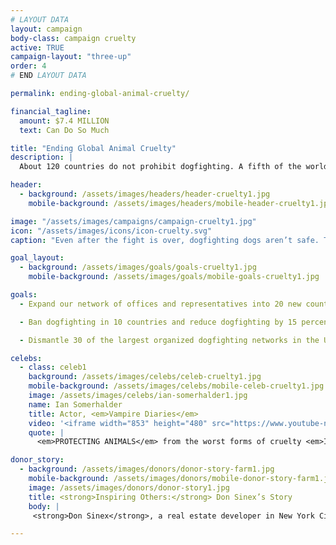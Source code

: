 ```yaml
---
# LAYOUT DATA
layout: campaign
body-class: campaign cruelty
active: TRUE
campaign-layout: "three-up"
order: 4
# END LAYOUT DATA

permalink: ending-global-animal-cruelty/

financial_tagline:
  amount: $7.4 MILLION
  text: Can Do So Much

title: "Ending Global Animal Cruelty"
description: |
  About 120 countries do not prohibit dogfighting. A fifth of the world’s nations lack even a basic anti-cruelty statute. Many notorious U.S. dogfighting kingpins and kennels sell dogs internationally for fights in other countries. Building on our success at making dogfighting and malicious cruelty to animals a felony in all 50 states, we’ll export this successful approach internationally.

header:
  - background: /assets/images/headers/header-cruelty1.jpg
    mobile-background: /assets/images/headers/mobile-header-cruelty1.jpg

image: "/assets/images/campaigns/campaign-cruelty1.jpg"
icon: "/assets/images/icons/icon-cruelty.svg"
caption: "Even after the fight is over, dogfighting dogs aren’t safe. They sometimes die from their wounds or are killed if they lost the fight."

goal_layout:
  - background: /assets/images/goals/goals-cruelty1.jpg
    mobile-background: /assets/images/goals/mobile-goals-cruelty1.jpg

goals:
  - Expand our network of offices and representatives into 20 new countries with the gravest cruelty problems and the best opportunities to solve those problems.

  - Ban dogfighting in 10 countries and reduce dogfighting by 15 percent in Costa Rica and the Philippines, as measured by raids, arrests and dogfighting rings dismantled.

  - Dismantle 30 of the largest organized dogfighting networks in the United States.

celebs:
  - class: celeb1
    background: /assets/images/celebs/celeb-cruelty1.jpg
    mobile-background: /assets/images/celebs/mobile-celeb-cruelty1.jpg
    image: /assets/images/celebs/ian-somerhalder1.jpg
    name: Ian Somerhalder
    title: Actor, <em>Vampire Diaries</em>
    video: '<iframe width="853" height="480" src="https://www.youtube-nocookie.com/embed/v57boTG4HEk?rel=0" frameborder="0" allowfullscreen></iframe>'
    quote: |
      <em>PROTECTING ANIMALS</em> from the worst forms of cruelty <em>IS PART OF A CIVIL SOCIETY</em>, and it’s time for every nation in the world to have that. <em>YOU...CAN MAKE IT A REALITY</em>.

donor_story: 
  - background: /assets/images/donors/donor-story-farm1.jpg
    mobile-background: /assets/images/donors/mobile-donor-story-farm1.jpg
    image: /assets/images/donors/donor-story1.jpg
    title: <strong>Inspiring Others:</strong> Don Sinex’s Story
    body: |
     <strong>Don Sinex</strong>, a real estate developer in New York City and Vermont, inherited his compassion for all animals—and especially dogs—from his mother, and now he’s dedicated to eliminating animal cruelty. A longtime friend of The HSUS, Don has given generously to our programs to save animals from cruel situations such as puppy mills. In 2014, in partnership with Shoshi Fu and Devonwood Investors LLC, Don asked that his donation be used to customize a special vehicle for our Animal Rescue Team. In recognition of his gift, the customized truck and shelter trailer will be named Rescue Team Ranger and Rescue Team Chloe after his two beloved English springer spaniels. Don hopes that generous gifts like his will inspire others to support the lifesaving work of The HSUS.

---
```

